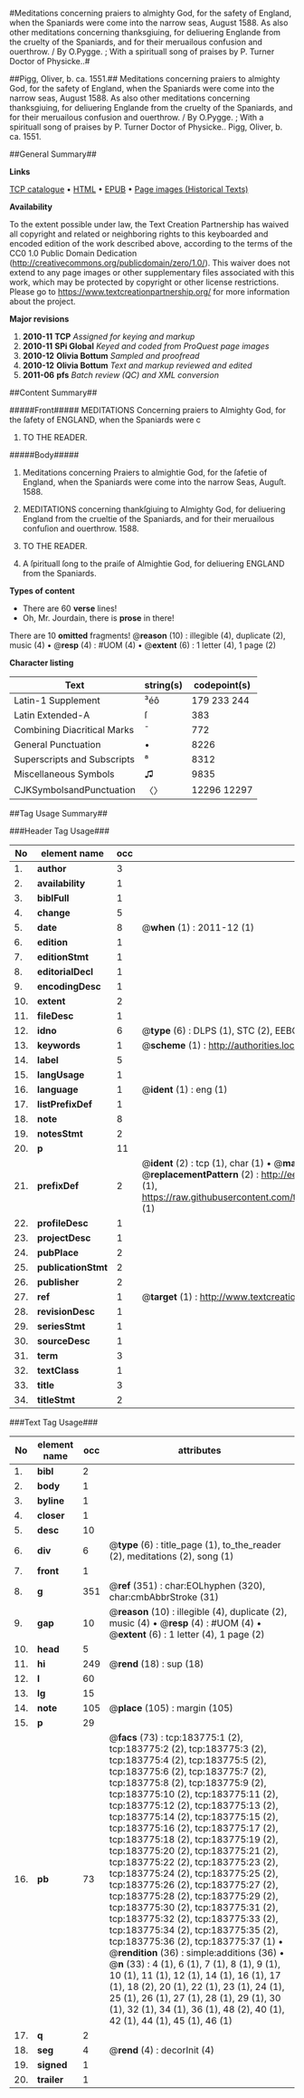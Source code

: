 #Meditations concerning praiers to almighty God, for the safety of England, when the Spaniards were come into the narrow seas, August 1588. As also other meditations concerning thanksgiuing, for deliuering Englande from the cruelty of the Spaniards, and for their meruailous confusion and ouerthrow. / By O.Pygge. ; With a spirituall song of praises by P. Turner Doctor of Physicke..#

##Pigg, Oliver, b. ca. 1551.##
Meditations concerning praiers to almighty God, for the safety of England, when the Spaniards were come into the narrow seas, August 1588. As also other meditations concerning thanksgiuing, for deliuering Englande from the cruelty of the Spaniards, and for their meruailous confusion and ouerthrow. / By O.Pygge. ; With a spirituall song of praises by P. Turner Doctor of Physicke..
Pigg, Oliver, b. ca. 1551.

##General Summary##

**Links**

[TCP catalogue](http://www.ota.ox.ac.uk/tcp/)  • 
[HTML](http://tei.it.ox.ac.uk/tcp/Texts-HTML/free/B07/B07983.html)  • 
[EPUB](http://tei.it.ox.ac.uk/tcp/Texts-EPUB/free/B07/B07983.epub) • 
[Page images (Historical Texts)](https://historicaltexts.jisc.ac.uk/eebo-68222527e)

**Availability**

To the extent possible under law, the Text Creation Partnership has waived all copyright and related or neighboring rights to this keyboarded and encoded edition of the work described above, according to the terms of the CC0 1.0 Public Domain Dedication (http://creativecommons.org/publicdomain/zero/1.0/). This waiver does not extend to any page images or other supplementary files associated with this work, which may be protected by copyright or other license restrictions. Please go to https://www.textcreationpartnership.org/ for more information about the project.

**Major revisions**

1. __2010-11__ __TCP__ *Assigned for keying and markup*
1. __2010-11__ __SPi Global__ *Keyed and coded from ProQuest page images*
1. __2010-12__ __Olivia Bottum__ *Sampled and proofread*
1. __2010-12__ __Olivia Bottum__ *Text and markup reviewed and edited*
1. __2011-06__ __pfs__ *Batch review (QC) and XML conversion*

##Content Summary##

#####Front#####
MEDITATIONS Concerning praiers to Almighty God, for the ſafety of ENGLAND, when the Spaniards were c
1. TO THE READER.

#####Body#####

1. Meditations concerning Praiers to almightie God, for the ſafetie of England, when the Spaniards were come into the narrow Seas, Auguſt. 1588.

1. MEDITATIONS concerning thankſgiuing to Almighty God, for deliuering England from the crueltie of the Spaniards, and for their meruailous confuſion and ouerthrow. 1588.

1. TO THE READER.

1. A ſpirituall ſong to the praiſe of Almightie God, for deliuering ENGLAND from the Spaniards.

**Types of content**

  * There are 60 **verse** lines!
  * Oh, Mr. Jourdain, there is **prose** in there!

There are 10 **omitted** fragments! 
 @__reason__ (10) : illegible (4), duplicate (2), music (4)  •  @__resp__ (4) : #UOM (4)  •  @__extent__ (6) : 1 letter (4), 1 page (2)

**Character listing**


|Text|string(s)|codepoint(s)|
|---|---|---|
|Latin-1 Supplement|³éô|179 233 244|
|Latin Extended-A|ſ|383|
|Combining             Diacritical Marks|̄|772|
|General Punctuation|•|8226|
|Superscripts             and Subscripts|⁸|8312|
|Miscellaneous Symbols|♫|9835|
|CJKSymbolsandPunctuation|〈〉|12296 12297|

##Tag Usage Summary##

###Header Tag Usage###

|No|element name|occ|attributes|
|---|---|---|---|
|1.|__author__|3||
|2.|__availability__|1||
|3.|__biblFull__|1||
|4.|__change__|5||
|5.|__date__|8| @__when__ (1) : 2011-12 (1)|
|6.|__edition__|1||
|7.|__editionStmt__|1||
|8.|__editorialDecl__|1||
|9.|__encodingDesc__|1||
|10.|__extent__|2||
|11.|__fileDesc__|1||
|12.|__idno__|6| @__type__ (6) : DLPS (1), STC (2), EEBO-CITATION (1), OCLC (1), VID (1)|
|13.|__keywords__|1| @__scheme__ (1) : http://authorities.loc.gov/ (1)|
|14.|__label__|5||
|15.|__langUsage__|1||
|16.|__language__|1| @__ident__ (1) : eng (1)|
|17.|__listPrefixDef__|1||
|18.|__note__|8||
|19.|__notesStmt__|2||
|20.|__p__|11||
|21.|__prefixDef__|2| @__ident__ (2) : tcp (1), char (1)  •  @__matchPattern__ (2) : ([0-9\-]+):([0-9IVX]+) (1), (.+) (1)  •  @__replacementPattern__ (2) : http://eebo.chadwyck.com/downloadtiff?vid=$1&page=$2 (1), https://raw.githubusercontent.com/textcreationpartnership/Texts/master/tcpchars.xml#$1 (1)|
|22.|__profileDesc__|1||
|23.|__projectDesc__|1||
|24.|__pubPlace__|2||
|25.|__publicationStmt__|2||
|26.|__publisher__|2||
|27.|__ref__|1| @__target__ (1) : http://www.textcreationpartnership.org/docs/. (1)|
|28.|__revisionDesc__|1||
|29.|__seriesStmt__|1||
|30.|__sourceDesc__|1||
|31.|__term__|3||
|32.|__textClass__|1||
|33.|__title__|3||
|34.|__titleStmt__|2||


###Text Tag Usage###

|No|element name|occ|attributes|
|---|---|---|---|
|1.|__bibl__|2||
|2.|__body__|1||
|3.|__byline__|1||
|4.|__closer__|1||
|5.|__desc__|10||
|6.|__div__|6| @__type__ (6) : title_page (1), to_the_reader (2), meditations (2), song (1)|
|7.|__front__|1||
|8.|__g__|351| @__ref__ (351) : char:EOLhyphen (320), char:cmbAbbrStroke (31)|
|9.|__gap__|10| @__reason__ (10) : illegible (4), duplicate (2), music (4)  •  @__resp__ (4) : #UOM (4)  •  @__extent__ (6) : 1 letter (4), 1 page (2)|
|10.|__head__|5||
|11.|__hi__|249| @__rend__ (18) : sup (18)|
|12.|__l__|60||
|13.|__lg__|15||
|14.|__note__|105| @__place__ (105) : margin (105)|
|15.|__p__|29||
|16.|__pb__|73| @__facs__ (73) : tcp:183775:1 (2), tcp:183775:2 (2), tcp:183775:3 (2), tcp:183775:4 (2), tcp:183775:5 (2), tcp:183775:6 (2), tcp:183775:7 (2), tcp:183775:8 (2), tcp:183775:9 (2), tcp:183775:10 (2), tcp:183775:11 (2), tcp:183775:12 (2), tcp:183775:13 (2), tcp:183775:14 (2), tcp:183775:15 (2), tcp:183775:16 (2), tcp:183775:17 (2), tcp:183775:18 (2), tcp:183775:19 (2), tcp:183775:20 (2), tcp:183775:21 (2), tcp:183775:22 (2), tcp:183775:23 (2), tcp:183775:24 (2), tcp:183775:25 (2), tcp:183775:26 (2), tcp:183775:27 (2), tcp:183775:28 (2), tcp:183775:29 (2), tcp:183775:30 (2), tcp:183775:31 (2), tcp:183775:32 (2), tcp:183775:33 (2), tcp:183775:34 (2), tcp:183775:35 (2), tcp:183775:36 (2), tcp:183775:37 (1)  •  @__rendition__ (36) : simple:additions (36)  •  @__n__ (33) : 4 (1), 6 (1), 7 (1), 8 (1), 9 (1), 10 (1), 11 (1), 12 (1), 14 (1), 16 (1), 17 (1), 18 (2), 20 (1), 22 (1), 23 (1), 24 (1), 25 (1), 26 (1), 27 (1), 28 (1), 29 (1), 30 (1), 32 (1), 34 (1), 36 (1), 48 (2), 40 (1), 42 (1), 44 (1), 45 (1), 46 (1)|
|17.|__q__|2||
|18.|__seg__|4| @__rend__ (4) : decorInit (4)|
|19.|__signed__|1||
|20.|__trailer__|1||
